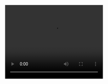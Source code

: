 <video width="320" height="240" controls>
  <source src="/Roberts Aguilar Asteroids.mp4" type="video/mp4">
</video>
